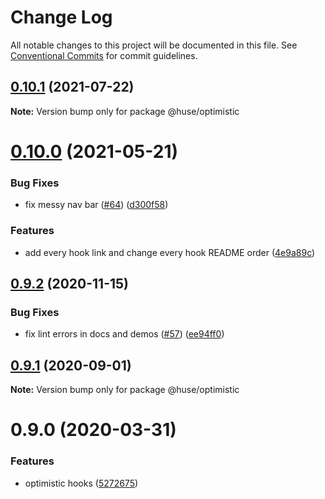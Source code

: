# Change Log

All notable changes to this project will be documented in this file.
See [Conventional Commits](https://conventionalcommits.org) for commit guidelines.

## [0.10.1](https://github.com/ecomfe/react-hooks/compare/@huse/optimistic@0.10.0...@huse/optimistic@0.10.1) (2021-07-22)

**Note:** Version bump only for package @huse/optimistic





# [0.10.0](https://github.com/ecomfe/react-hooks/compare/@huse/optimistic@0.9.2...@huse/optimistic@0.10.0) (2021-05-21)


### Bug Fixes

* fix messy nav bar ([#64](https://github.com/ecomfe/react-hooks/issues/64)) ([d300f58](https://github.com/ecomfe/react-hooks/commit/d300f5800310f880d79e36b459c502c5b4f5cfe2))


### Features

* add every hook link and change every hook README order ([4e9a89c](https://github.com/ecomfe/react-hooks/commit/4e9a89c6bbe846214d65393f0afef24c291718e6))





## [0.9.2](https://github.com/ecomfe/react-hooks/compare/@huse/optimistic@0.9.0...@huse/optimistic@0.9.2) (2020-11-15)


### Bug Fixes

* fix lint errors in docs and demos ([#57](https://github.com/ecomfe/react-hooks/issues/57)) ([ee94ff0](https://github.com/ecomfe/react-hooks/commit/ee94ff02bf09696374ca4250c496a4dec0cbe02a))





## [0.9.1](https://github.com/ecomfe/react-hooks/compare/@huse/optimistic@0.9.0...@huse/optimistic@0.9.1) (2020-09-01)

**Note:** Version bump only for package @huse/optimistic





# 0.9.0 (2020-03-31)


### Features

* optimistic hooks ([5272675](https://github.com/ecomfe/react-hooks/commit/527267597c3e7bc3751d4d9490bfa161d77a433b))
